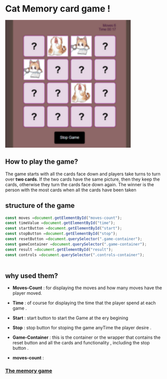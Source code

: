 


#   Cat Memory card game ! 


![alt text](image-1-1.png)  




## How to play the game?

The game starts with all the cards face down and players take turns to turn over **two cards**. If the two cards have the same picture, then they keep the cards, otherwise they turn the cards face down again. The winner is the person with the most cards when all the cards have been taken


## structure of the game 

```javascript 
const moves =document.getElementById("moves-count");
const timeValue =document.getElementById("time");
const startButton =document.getElementById("start");
const stopButton =document.getElementById("stop");
const resetButton =document.querySelector(".game-container");
const gameContainer =document.querySelector(".game-container");
const result =document.getElementById("result");
const controls =document.querySelector(".controls-container");
 
```
## why used them?

 * **Moves-Count** : for displaying the moves and how many moves have the player moved.


* **Time** : of course for displaying the time that the player spend at each game .

* **Start** : start button to start the Game at the ery begining 

* **Stop** : stop button for stoping the game anyTime the player desire .

* **Game-Container** : this is the container or the wrapper that contains the reset button and all the cards and functionality , including the stop button .

* **moves-count** :
















 ### [The memory game](http://127.0.0.1:5501/)